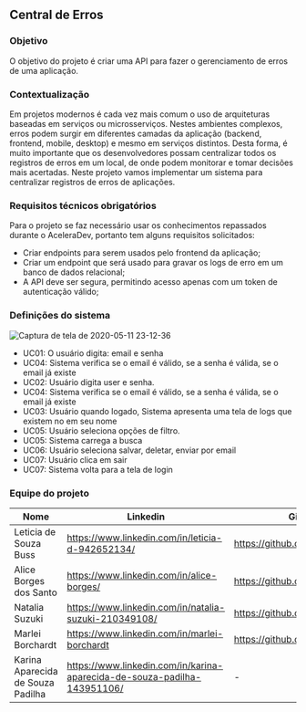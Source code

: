 ## Central de Erros

### Objetivo
O objetivo do projeto é criar uma API para fazer o gerenciamento de erros de uma aplicação.

### Contextualização
Em projetos modernos é cada vez mais comum o uso de arquiteturas 
baseadas em serviços ou microsserviços. Nestes ambientes complexos, 
erros podem surgir em diferentes camadas da aplicação (backend, 
frontend, mobile, desktop) e mesmo em serviços distintos. Desta forma, 
é muito importante que os desenvolvedores possam centralizar todos os 
registros de erros em um local, de onde podem monitorar e tomar 
decisões mais acertadas. Neste projeto vamos implementar um sistema 
para centralizar registros de erros de aplicações.

### Requisitos técnicos obrigatórios
Para o projeto se faz necessário usar os conhecimentos repassados
durante o AceleraDev, portanto tem alguns requisitos solicitados:
* Criar endpoints para serem usados pelo frontend da aplicação;
* Criar um endpoint que será usado para gravar os logs de erro em um banco de dados relacional;
* A API deve ser segura, permitindo acesso apenas com um token de autenticação válido;

### Definições do sistema
![Captura de tela de 2020-05-11 23-12-36](https://user-images.githubusercontent.com/45111422/81630820-f1f9f580-93dc-11ea-98ad-a4510d5eead6.png)
* UC01: O usuário digita: email e senha
* UC04: Sistema verifica se o email é válido, se a senha é válida, se o email já existe
* UC02: Usuário digita user e senha. 
* UC04: Sistema verifica se o email é válido, se a senha é válida, se o email já existe
* UC03: Usuário quando logado, Sistema apresenta uma tela de logs que existem no em seu nome
* UC05: Usuário seleciona opções de filtro.
* UC05: Sistema carrega a busca
* UC06: Usuário seleciona salvar, deletar, enviar por email
* UC07: Usuário clica em sair
* UC07: Sistema volta para a tela de login

### Equipe do projeto

| Nome  |  Linkedin | GitHub  |
|---|---|---|
| Leticia de Souza Buss  | https://www.linkedin.com/in/leticia-d-942652134/  |  https://github.com/leticiabuss |
| Alice Borges dos Santo  | https://www.linkedin.com/in/alice-borges/ |  https://github.com/aliceborges |
| Natalia Suzuki  | https://www.linkedin.com/in/natalia-suzuki-210349108/  |  https://github.com/nataliasuzuki |
| Marlei Borchardt  | https://www.linkedin.com/in/marlei-borchardt  |  https://github.com/marleiSilveira |
| Karina Aparecida de Souza Padilha | https://www.linkedin.com/in/karina-aparecida-de-souza-padilha-143951106/  |  - |
